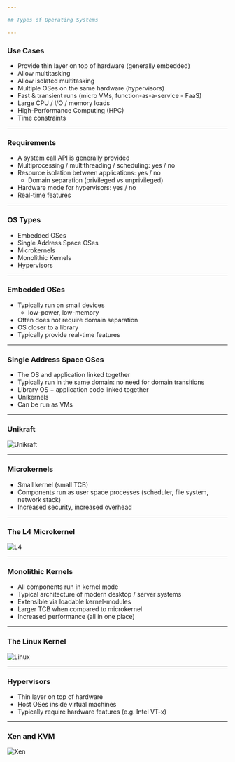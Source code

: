 ```yaml
---

## Types of Operating Systems

---
```


### Use Cases

- Provide thin layer on top of hardware (generally embedded)
- Allow multitasking
- Allow isolated multitasking
- Multiple OSes on the same hardware (hypervisors)
- Fast & transient runs (micro VMs, function-as-a-service - FaaS)
- Large CPU / I/O / memory loads
- High-Performance Computing (HPC)
- Time constraints

----

### Requirements

- A system call API is generally provided
- Multiprocessing / multithreading / scheduling: yes / no
- Resource isolation between applications: yes / no
  - Domain separation (privileged vs unprivileged)
- Hardware mode for hypervisors: yes / no
- Real-time features

---

### OS Types

- Embedded OSes
- Single Address Space OSes
- Microkernels
- Monolithic Kernels
- Hypervisors

----

### Embedded OSes

- Typically run on small devices
  - low-power, low-memory
- Often does not require domain separation
- OS closer to a library
- Typically provide real-time features

----

### Single Address Space OSes

- The OS and application linked together
- Typically run in the same domain: no need for domain transitions
- Library OS + application code linked together
- Unikernels
- Can be run as VMs

----

### Unikraft

![Unikraft](operating-system-types/media/unikraft.png)
<!-- https://www.usenix.org/publications/loginonline/unikraft-and-coming-age-unikernels -->

----

### Microkernels

- Small kernel (small TCB)
- Components run as user space processes (scheduler, file system, network stack)
- Increased security, increased overhead

----

### The L4 Microkernel

![L4](operating-system-types/media/l4.png)
<!-- https://www.researchgate.net/figure/Nizza-Security-Architecture-The-picture-illustrates-the-overall-architecture-of-Nizza_fig1_233765184 -->

----

### Monolithic Kernels

- All components run in kernel mode
- Typical architecture of modern desktop / server systems
- Extensible via loadable kernel-modules
- Larger TCB when compared to microkernel
- Increased performance (all in one place)

----

### The Linux Kernel

![Linux](operating-system-types/media/linux-kernel.png)
<!-- https://linux-kernel-labs.github.io/refs/heads/master/lectures/arch.html -->

----

### Hypervisors

- Thin layer on top of hardware
- Host OSes inside virtual machines
- Typically require hardware features (e.g. Intel VT-x)

----

### Xen and KVM

![Xen](operating-system-types/media/xen-kvm.jpeg)
<!-- https://medium.com/@saisarathchandrap/virtualisation-at-alibaba-cloud-b20dea72efa1 -->
